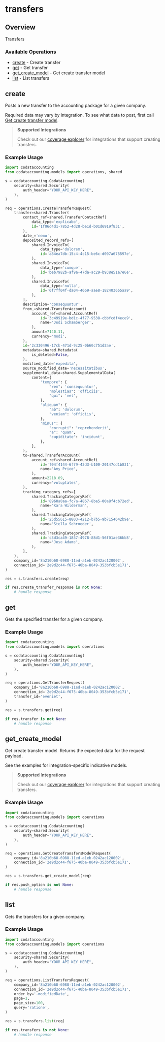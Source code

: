 # transfers

## Overview

Transfers

### Available Operations

* [create](#create) - Create transfer
* [get](#get) - Get transfer
* [get_create_model](#get_create_model) - Get create transfer model
* [list](#list) - List transfers

## create

Posts a new transfer to the accounting package for a given company.

Required data may vary by integration. To see what data to post, first call [Get create transfer model](https://docs.codat.io/accounting-api#/operations/get-create-transfers-model).

> **Supported Integrations**
> 
> Check out our [coverage explorer](https://knowledge.codat.io/supported-features/accounting?view=tab-by-data-type&dataType=transfers) for integrations that support creating transfers.

### Example Usage

```python
import codataccounting
from codataccounting.models import operations, shared

s = codataccounting.CodatAccounting(
    security=shared.Security(
        auth_header="YOUR_API_KEY_HERE",
    ),
)

req = operations.CreateTransferRequest(
    transfer=shared.Transfer(
        contact_ref=shared.TransferContactRef(
            data_type='explicabo',
            id='1f06d4d1-7852-4d28-be1d-b01d6919f831',
        ),
        date_='nemo',
        deposited_record_refs=[
            shared.InvoiceTo(
                data_type='dolorem',
                id='a84ea7db-15c4-4c15-be6c-d097a675597e',
            ),
            shared.InvoiceTo(
                data_type='cumque',
                id='beb7982b-af9a-47da-ac29-b938e51a7e6e',
            ),
            shared.InvoiceTo(
                data_type='nulla',
                id='6f7ff04f-da04-4669-aae8-182403655aa9',
            ),
        ],
        description='consequuntur',
        from_=shared.TransferAccount(
            account_ref=shared.AccountRef(
                id='3c49919e-bd1c-4f77-9538-cbbfcdf4ece9',
                name='Jodi Schamberger',
            ),
            amount=7140.11,
            currency='modi',
        ),
        id='2c330496-17cb-471d-9c25-0b60c751d2ae',
        metadata=shared.Metadata(
            is_deleted=False,
        ),
        modified_date='expedita',
        source_modified_date='necessitatibus',
        supplemental_data=shared.SupplementalData(
            content={
                "tempore": {
                    "rem": 'consequuntur',
                    "molestias": 'officiis',
                    "qui": 'vel',
                },
                "aliquam": {
                    "ab": 'dolorum',
                    "veniam": 'officiis',
                },
                "minus": {
                    "corrupti": 'reprehenderit',
                    "a": 'quam',
                    "cupiditate": 'incidunt',
                },
            },
        ),
        to=shared.TransferAccount(
            account_ref=shared.AccountRef(
                id='f04f4144-6f79-43d3-b100-20147cd1b831',
                name='Amy Price',
            ),
            amount=2218.09,
            currency='voluptates',
        ),
        tracking_category_refs=[
            shared.TrackingCategoryRef(
                id='8960a0aa-fc7a-4867-8ba5-00a8f4cb72ed',
                name='Kara Wilderman',
            ),
            shared.TrackingCategoryRef(
                id='25d55615-8803-4212-b7b5-9b7154642b9e',
                name='Stella Schroeder',
            ),
            shared.TrackingCategoryRef(
                id='c3d3ca49-1837-4978-88d1-56f01ae36bb8',
                name='Jose Adams',
            ),
        ],
    ),
    company_id='8a210b68-6988-11ed-a1eb-0242ac120002',
    connection_id='2e9d2c44-f675-40ba-8049-353bfcb5e171',
)

res = s.transfers.create(req)

if res.create_transfer_response is not None:
    # handle response
```

## get

Gets the specified transfer for a given company.

### Example Usage

```python
import codataccounting
from codataccounting.models import operations

s = codataccounting.CodatAccounting(
    security=shared.Security(
        auth_header="YOUR_API_KEY_HERE",
    ),
)

req = operations.GetTransferRequest(
    company_id='8a210b68-6988-11ed-a1eb-0242ac120002',
    connection_id='2e9d2c44-f675-40ba-8049-353bfcb5e171',
    transfer_id='eveniet',
)

res = s.transfers.get(req)

if res.transfer is not None:
    # handle response
```

## get_create_model

Get create transfer model. Returns the expected data for the request payload.

See the examples for integration-specific indicative models.

> **Supported Integrations**
> 
> Check out our [coverage explorer](https://knowledge.codat.io/supported-features/accounting?view=tab-by-data-type&dataType=transfers) for integrations that support creating transfers.

### Example Usage

```python
import codataccounting
from codataccounting.models import operations

s = codataccounting.CodatAccounting(
    security=shared.Security(
        auth_header="YOUR_API_KEY_HERE",
    ),
)

req = operations.GetCreateTransfersModelRequest(
    company_id='8a210b68-6988-11ed-a1eb-0242ac120002',
    connection_id='2e9d2c44-f675-40ba-8049-353bfcb5e171',
)

res = s.transfers.get_create_model(req)

if res.push_option is not None:
    # handle response
```

## list

Gets the transfers for a given company.

### Example Usage

```python
import codataccounting
from codataccounting.models import operations

s = codataccounting.CodatAccounting(
    security=shared.Security(
        auth_header="YOUR_API_KEY_HERE",
    ),
)

req = operations.ListTransfersRequest(
    company_id='8a210b68-6988-11ed-a1eb-0242ac120002',
    connection_id='2e9d2c44-f675-40ba-8049-353bfcb5e171',
    order_by='-modifiedDate',
    page=1,
    page_size=100,
    query='ratione',
)

res = s.transfers.list(req)

if res.transfers is not None:
    # handle response
```
